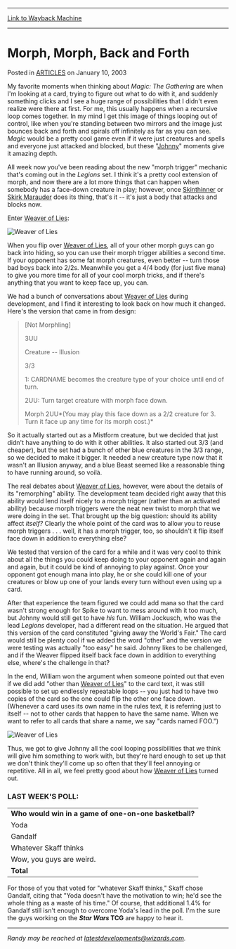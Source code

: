 
---
[Link to Wayback Machine](https://web.archive.org/web/20160720171237/http://magic.wizards.com/en/articles/archive/morph-morph-back-and-forth-2003-01-10)

[_metadata_:description]:- "My favorite moments when thinking about Magic: The Gathering are when I'm looking at a card, trying to figure out what to do with it, and suddenly something clicks and I see a huge range of possibilities that I didn't even realize were there at first. For me, this usually happens when a recursive loop comes together. In my mind I get this image of things looping out of control, like when you're standing between two mirrors and the image just bounces back and forth and spirals off infinitely as far as you can see."
[_metadata_:generator]:- "Drupal 7 (http://drupal.org)"
[_metadata_:node]:- "287801"
[_metadata_:publish_date]:- "2003-01-10"
[_metadata_:source]:- "div-main-content"
[_metadata_:title]:- "Morph, Morph, Back and Forth"
[_metadata_:wayback_capture_timestamp]:- "2016-07-20 17:12:37"
[_metadata_:wayback_raw_url]:- "https://web.archive.org/web/20160720171237id_/http://magic.wizards.com/en/articles/archive/morph-morph-back-and-forth-2003-01-10"
[_metadata_:wayback_url]:- "http://magic.wizards.com/en/articles/archive/morph-morph-back-and-forth-2003-01-10"
---


Morph, Morph, Back and Forth
============================



 Posted in [ARTICLES](/en/articles)
 on January 10, 2003 










My favorite moments when thinking about *Magic: The Gathering* are when I'm looking at a card, trying to figure out what to do with it, and suddenly something clicks and I see a huge range of possibilities that I didn't even realize were there at first. For me, this usually happens when a recursive loop comes together. In my mind I get this image of things looping out of control, like when you're standing between two mirrors and the image just bounces back and forth and spirals off infinitely as far as you can see. *Magic* would be a pretty cool game even if it were just creatures and spells and everyone just attacked and blocked, but these "[Johnny](http://archive.wizards.com/Magic/Magazine/Article.aspx?x=mtgcom/daily/mr11)" moments give it amazing depth.


All week now you've been reading about the new "morph trigger" mechanic that's coming out in the *Legions* set. I think it's a pretty cool extension of morph, and now there are a lot more things that can happen when somebody has a face-down creature in play; however, once [Skinthinner](http://gatherer.wizards.com/Pages/Card/Details.aspx?name=Skinthinner) or [Skirk Marauder](http://gatherer.wizards.com/Pages/Card/Details.aspx?name=Skirk+Marauder) does its thing, that's it -- it's just a body that attacks and blocks now.


Enter [Weaver of Lies](http://gatherer.wizards.com/Pages/Card/Details.aspx?name=Weaver+of+Lies):



![Weaver of Lies](http://gatherer.wizards.com/Handlers/Image.ashx?size=small&type=card&name=Weaver%20of%20Lies&options=)


When you flip over [Weaver of Lies](http://gatherer.wizards.com/Pages/Card/Details.aspx?name=Weaver+of+Lies), all of your other morph guys can go back into hiding, so you can use their morph trigger abilities a second time. If your opponent has some fat morph creatures, even better -- turn those bad boys back into 2/2s. Meanwhile you get a 4/4 body (for just five mana) to give you more time for all of your cool morph tricks, and if there's anything that you want to keep face up, you can.


We had a bunch of conversations about [Weaver of Lies](http://gatherer.wizards.com/Pages/Card/Details.aspx?name=Weaver+of+Lies) during development, and I find it interesting to look back on how much it changed. Here's the version that came in from design:



> 
> [Not Morphling]  
> 
> 3UU  
> 
> Creature -- Illusion  
> 
> 3/3  
> 
> 1: CARDNAME becomes the creature type of your choice until end of turn.  
> 
> 2UU: Turn target creature with morph face down.  
> 
> Morph 2UU*(You may play this face down as a 2/2 creature for 3. Turn it face up any time for its morph cost.)*
> 
> 
> 


So it actually started out as a Mistform creature, but we decided that just didn't have anything to do with it other abilities. It also started out 3/3 (and cheaper), but the set had a bunch of other blue creatures in the 3/3 range, so we decided to make it bigger. It needed a new creature type now that it wasn't an Illusion anyway, and a blue Beast seemed like a reasonable thing to have running around, so voilà.


The real debates about [Weaver of Lies](http://gatherer.wizards.com/Pages/Card/Details.aspx?name=Weaver+of+Lies), however, were about the details of its "remorphing" ability. The development team decided right away that this ability would lend itself nicely to a morph trigger (rather than an activated ability) because morph triggers were the neat new twist to morph that we were doing in the set. That brought up the big question: should its ability affect *itself?* Clearly the whole point of the card was to allow you to reuse morph triggers . . . well, it has a morph trigger, too, so shouldn't it flip itself face down in addition to everything else?


We tested that version of the card for a while and it was very cool to think about all the things you could keep doing to your opponent again and again and again, but it could be kind of annoying to play against. Once your opponent got enough mana into play, he or she could kill one of your creatures or blow up one of your lands every turn without even using up a card.


After that experience the team figured we could add mana so that the card wasn't strong enough for Spike to want to mess around with it too much, but Johnny would still get to have *his* fun. William Jockusch, who was the lead *Legions* developer, had a different read on the situation. He argued that this version of the card constituted "giving away the World's Fair." The card would still be plenty cool if we added the word "other" and the version we were testing was actually "too easy" he said. Johnny likes to be challenged, and if the Weaver flipped itself back face down in addition to everything else, where's the challenge in that?


In the end, William won the argument when someone pointed out that even if we did add "other than [Weaver of Lies](http://gatherer.wizards.com/Pages/Card/Details.aspx?name=Weaver+of+Lies)" to the card text, it was still possible to set up endlessly repeatable loops -- you just had to have two copies of the card so the one could flip the other one face down. (Whenever a card uses its own name in the rules text, it is referring just to itself -- not to other cards that happen to have the same name. When we want to refer to all cards that share a name, we say "cards named FOO.")


![Weaver of Lies](https://media.wizards.com/legacy/global/images/mtgcom_daily_rb53_pic1_en.jpg)


Thus, we got to give Johnny all the cool looping possibilities that we think will give him something to work with, but they're hard enough to set up that we don't think they'll come up so often that they'll feel annoying or repetitive. All in all, we feel pretty good about how [Weaver of Lies](http://gatherer.wizards.com/Pages/Card/Details.aspx?name=Weaver+of+Lies) turned out.


### LAST WEEK'S POLL:




|  |
| --- |
| **Who would win in a game of one-on-one basketball?** |
| Yoda | 8553 | 47.1% |
| Gandalf | 5743 | 31.6% |
| Whatever Skaff thinks | 263 | 1.4% |
| Wow, you guys are weird. | 3604 | 19.8% |
| **Total** | **18163** | **100.0%** |

For those of you that voted for "whatever Skaff thinks," Skaff chose Gandalf, citing that "Yoda doesn't have the motivation to win; he'd see the whole thing as a waste of his time." Of course, that additional 1.4% for Gandalf still isn't enough to overcome Yoda's lead in the poll. I'm the sure the guys working on the ***Star Wars* TCG** are happy to hear it.




---

*Randy may be reached at latestdevelopments@wizards.com.*








